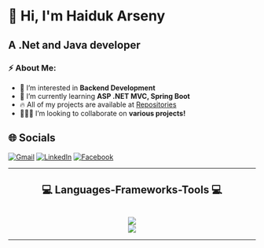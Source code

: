 # 👋 Hi, I'm Haiduk Arseny
## A .Net and Java developer
### ⚡ About Me:

- 👀 I’m interested in **Backend Development**
- 🌱 I’m currently learning **ASP .NET MVC, Spring Boot**
- 🔥 All of my projects are available at [Repositories](https://github.com/ArseniuszHaiduk?tab=repositories)
- 👨🏻‍💻 I’m looking to collaborate on **various projects!**

## 🌐 Socials
<a href="mailto:arseniusz.haiduk@gmail.com">![Gmail](https://img.shields.io/badge/Gmail-333333?style=for-the-badge&logo=gmail&logoColor=red)</a>
<a href="https://www.linkedin.com/in/arseny-haiduk-04884132b/">![LinkedIn](https://img.shields.io/badge/LinkedIn-0077B5?style=for-the-badge&logo=linkedin&logoColor=white)</a>
<a href="https://www.facebook.com/profile.php?id=61556947100101">![Facebook](https://img.shields.io/badge/Facebook-1877F2?style=for-the-badge&logo=facebook&logoColor=white)</a>

<hr>
<h2 align="center">💻 Languages-Frameworks-Tools 💻</h2>
<br>
<div align="center">
    <img src="https://skillicons.dev/icons?i=cs,java,dotnet,html,css,bootstrap,git,github" />
   
</div>

<div align="center">
    <img src="https://skillicons.dev/icons?i=visualstudio,idea,vscode,figma" />
</div>

<hr/>
